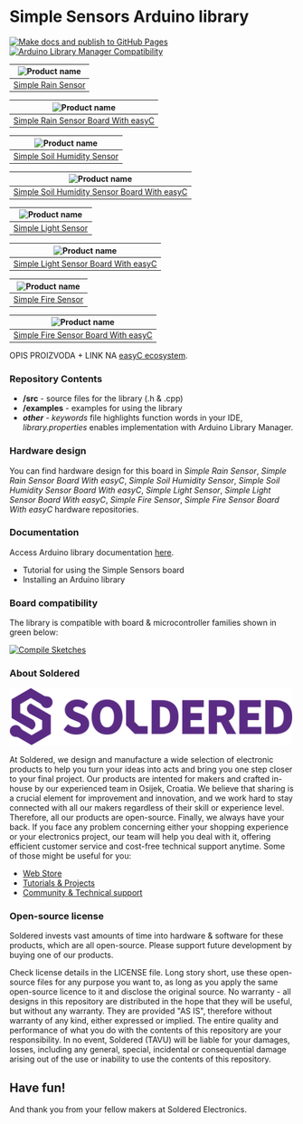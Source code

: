 # Simple Sensors Arduino library

[![Make docs and publish to GitHub Pages](https://github.com/SolderedElectronics/Soldered-Simple-Sensor-Arduino-Library/actions/workflows/make_docs.yml/badge.svg?branch=dev)](https://github.com/SolderedElectronics/Soldered-Simple-Sensor-Arduino-Library/actions/workflows/make_docs.yml)
[![Arduino Library Manager Compatibility](https://github.com/SolderedElectronics/Soldered-Simple-Sensor-Arduino-Library/actions/workflows/arduino_lint.yml/badge.svg?branch=dev)](https://github.com/SolderedElectronics/Soldered-Simple-Sensor-Arduino-Library/actions/workflows/arduino_lint.yml)

| ![Product name](https://upload.wikimedia.org/wikipedia/commons/8/8f/Example_image.svg) |
| :------------------------------------------------------------------------------------: |
|                      [Simple Rain Sensor](https://www.solde.red/333044)                      |

| ![Product name](https://upload.wikimedia.org/wikipedia/commons/8/8f/Example_image.svg) |
| :------------------------------------------------------------------------------------: |
|                      [Simple Rain Sensor Board With easyC](https://www.solde.red/333043)                      |

| ![Product name](https://upload.wikimedia.org/wikipedia/commons/8/8f/Example_image.svg) |
| :------------------------------------------------------------------------------------: |
|                      [Simple Soil Humidity Sensor](https://www.solde.red/333045)                      |

| ![Product name](https://upload.wikimedia.org/wikipedia/commons/8/8f/Example_image.svg) |
| :------------------------------------------------------------------------------------: |
|                      [Simple Soil Humidity Sensor Board With easyC](https://www.solde.red/333040)                      |

| ![Product name](https://upload.wikimedia.org/wikipedia/commons/8/8f/Example_image.svg) |
| :------------------------------------------------------------------------------------: |
|                      [Simple Light Sensor](https://www.solde.red/333046)                      |

| ![Product name](https://upload.wikimedia.org/wikipedia/commons/8/8f/Example_image.svg) |
| :------------------------------------------------------------------------------------: |
|                      [Simple Light Sensor Board With easyC](https://www.solde.red/333041)                      |

| ![Product name](https://upload.wikimedia.org/wikipedia/commons/8/8f/Example_image.svg) |
| :------------------------------------------------------------------------------------: |
|                      [Simple Fire Sensor](https://www.solde.red/333047)                      |

| ![Product name](https://upload.wikimedia.org/wikipedia/commons/8/8f/Example_image.svg) |
| :------------------------------------------------------------------------------------: |
|                      [Simple Fire Sensor Board With easyC](https://www.solde.red/333042)                      |

OPIS PROIZVODA + LINK NA [easyC ecosystem](https://www.soldered.com/en/easyC).

### Repository Contents

- **/src** - source files for the library (.h & .cpp)
- **/examples** - examples for using the library
- **_other_** - _keywords_ file highlights function words in your IDE, _library.properties_ enables implementation with Arduino Library Manager.

### Hardware design

You can find hardware design for this board in _Simple Rain Sensor_, _Simple Rain Sensor Board With easyC_, _Simple Soil Humidity Sensor_, _Simple Soil Humidity Sensor Board With easyC_, _Simple Light Sensor_, _Simple Light Sensor Board With easyC_, _Simple Fire Sensor_, _Simple Fire Sensor Board With easyC_ hardware repositories.

### Documentation

Access Arduino library documentation [here](https://SolderedElectronics.github.io/Soldered-Simple-Sensor-Arduino-Library/).

- Tutorial for using the Simple Sensors board
- Installing an Arduino library

### Board compatibility

The library is compatible with board & microcontroller families shown in green below:

[![Compile Sketches](http://github-actions.40ants.com/SolderedElectronics/Soldered-Simple-Sensor-Arduino-Library/matrix.svg?branch=dev&only=Compile%20Sketches)](https://github.com/SolderedElectronics/Soldered-Simple-Sensor-Arduino-Library/actions/workflows/compile_test.yml)

### About Soldered

<img src="https://raw.githubusercontent.com/SolderedElectronics/Soldered-Simple-Sensor-Arduino-Library/dev/extras/Soldered-logo-color.png" alt="soldered-logo" width="500"/>

At Soldered, we design and manufacture a wide selection of electronic products to help you turn your ideas into acts and bring you one step closer to your final project. Our products are intented for makers and crafted in-house by our experienced team in Osijek, Croatia. We believe that sharing is a crucial element for improvement and innovation, and we work hard to stay connected with all our makers regardless of their skill or experience level. Therefore, all our products are open-source. Finally, we always have your back. If you face any problem concerning either your shopping experience or your electronics project, our team will help you deal with it, offering efficient customer service and cost-free technical support anytime. Some of those might be useful for you:

- [Web Store](https://www.soldered.com/shop)
- [Tutorials & Projects](https://soldered.com/learn)
- [Community & Technical support](https://soldered.com/community)

### Open-source license

Soldered invests vast amounts of time into hardware & software for these products, which are all open-source. Please support future development by buying one of our products.

Check license details in the LICENSE file. Long story short, use these open-source files for any purpose you want to, as long as you apply the same open-source licence to it and disclose the original source. No warranty - all designs in this repository are distributed in the hope that they will be useful, but without any warranty. They are provided "AS IS", therefore without warranty of any kind, either expressed or implied. The entire quality and performance of what you do with the contents of this repository are your responsibility. In no event, Soldered (TAVU) will be liable for your damages, losses, including any general, special, incidental or consequential damage arising out of the use or inability to use the contents of this repository.

## Have fun!

And thank you from your fellow makers at Soldered Electronics.
